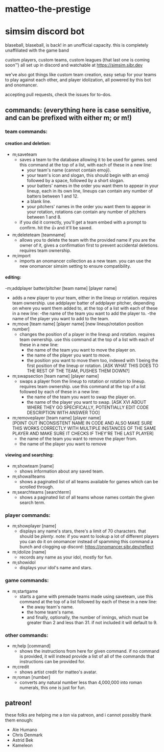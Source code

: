 # matteo-the-prestige
# simsim discord bot

blaseball, blaseball, is back! in an unofficial capacity. this is completely unaffiliated with the game band 

custom players, custom teams, custom leagues (that last one is coming soon™) all set up in discord and watchable at https://simsim.sibr.dev 

we've also got things like custom team creation, easy setup for your teams to play against each other, and player idolization, all powered by this bot and onomancer.

accepting pull requests, check the issues for to-dos.


## commands: (everything here is case sensitive, and can be prefixed with either m; or m!)

### team commands:

#### creation and deletion:
- m;saveteam
  - saves a team to the database allowing it to be used for games. send this command at the top of a list, with each of these in a new line:
	- your team's name (cannot contain emoji).
	- your team's icon and slogan, this should begin with an emoji followed by a space, followed by a short slogan.
	- your batters' names in the order you want them to appear in your lineup, each in its own line, lineups can contain any number of batters between 1 and 12.
	- a blank line.
	- your pitchers' names in the order you want them to appear in your rotation, rotations can contain any number of pitchers between 1 and 8.
  - if you did it correctly, you'll get a team embed with a prompt to confirm. hit the 👍 and it'll be saved.
- m;deleteteam [teamname]
  - allows you to delete the team with the provided name if you are the owner of it, gives a confirmation first to prevent accidental deletions. requires team ownership.
- m;import
  - imports an onomancer collection as a new team. you can use the new onomancer simsim setting to ensure compatibility.

#### editing:
-m;addplayer batter/pitcher [team name] [player name]
  - adds a new player to your team, either in the lineup or rotation. requires team ownership. use addplayer batter of addplayer pitcher, depending on where you want them added to, at the top of a list with each of these in a new line:
    -the name of the team you want to add the player to.
	-the name of the player you want to add to the team.
- m;move [team name] [player name] [new lineup/rotation position number]
  - changes the position of a player in the lineup and rotation. requires team ownership. use this command at the top of a list with each of these in a new line:
    - the name of the team you want to move the player on.
	- the name of the player you want to move.
	- the position you want to move them too, indexed with 1 being the first position of the lineup or rotation.
	[ASK WHAT THIS DOES TO THE REST OF THE TEAM, PUSHES THEM DOWN?]
- m;swapsection [team name] [player name]
  - swaps a player from the lineup to rotation or rotation to lineup. requires team ownership. use this command at the top of a list followed by each of these in a new line:
    - the name of the team you want to swap the player on.
	- the name of the player you want to swap.
    [ASK XVI ABOUT WHERE THEY GO SPECIFICALLY, POTENTIALLY EDIT CODE DESCRIPTION WITH ANSWER TOO]
- m;removeplayer [team name] [player name]	
	[POINT OUT INCONSISTENT NAME IN CODE AND ALSO MAKE SURE THIS WORKS CORRECTLY WITH MULTIPLE INSTANCES OF THE SAME PLAYER AND MAKE SURE IT CHECKS IF THEY'RE THE LAST PLAYER]
	- the name of the team you want to remove the player from.
	- the name of the player you want to remove
#### viewing and searching:  
- m;showteam [name]
  - shows information about any saved team.
- m;showallteams
  - shows a paginated list of all teams available for games which can be scrolled through.	  
- m;searchteams [searchterm]
  - shows a paginated list of all teams whose names contain the given search term.
  
### player commands:	 
- m;showplayer [name]
  - displays any name's stars, there's a limit of 70 characters. that should be *plenty*. note: if you want to lookup a lot of different players you can do it on onomancer instead of spamming this command a bunch and clogging up discord: https://onomancer.sibr.dev/reflect
- m;idolize [name]
  - records any name as your idol, mostly for fun.
- m;showidol 
  - displays your idol's name and stars.
  
### game commands:
- m;startgame
  - starts a game with premade teams made using saveteam, use this command at the top of a list followed by each of these in a new line:
	- the away team's name.
	- the home team's name.
	- and finally, optionally, the number of innings, which must be greater than 2 and less than 31. if not included it will default to 9.	  

### other commands:
- m;help [command]
  - shows the instructions from here for given command. if no command is provided, it will instead provide a list of all of the commands that instructions can be provided for.    
- m;credit
  - shows artist credit for matteo's avatar.  
- m;roman [number]
  - converts any natural number less than 4,000,000 into roman numerals, this one is just for fun.

## patreon!

these folks are helping me a *ton* via patreon, and i cannot possibly thank them enough:
- Ale Humano
- Chris Denmark
- Astrid Bek
- Kameleon
